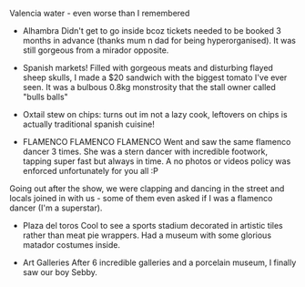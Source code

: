 Valencia water - even worse than I remembered

- Alhambra
  Didn't get to go inside bcoz tickets needed to be booked 3 months in advance (thanks mum n dad for being hyperorganised).
  It was still gorgeous from a mirador opposite.

- Spanish markets!
  Filled with gorgeous meats and disturbing flayed sheep skulls, I made a $20 sandwich with the biggest tomato I've ever seen. It was a bulbous 0.8kg monstrosity that the stall owner called "bulls balls"

- Oxtail stew on chips: turns out im not a lazy cook, leftovers on chips is actually traditional spanish cuisine!

- FLAMENCO FLAMENCO FLAMENCO
  Went and saw the same flamenco dancer 3 times.
  She was a stern dancer with incredible footwork, tapping super fast but always in time.
  A no photos or videos policy was enforced unfortunately for you all :P

Going out after the show, we were clapping and dancing in the street and locals joined in with us - some of them even asked if I was a flamenco dancer (I'm a superstar).

- Plaza del toros
  Cool to see a sports stadium decorated in artistic tiles rather than meat pie wrappers. Had a museum with some glorious matador costumes inside.

- Art Galleries
  After 6 incredible galleries and a porcelain museum, I finally saw our boy Sebby.
